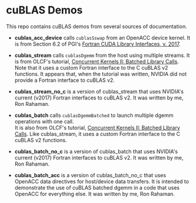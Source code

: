 cuBLAS Demos
============

This repo contains cuBLAS demos from several sources of documentation.  

* **cublas\_acc\_device** calls `cublasSswap` from an OpenACC device kernel.  It is from
  Section 6.2 of PGI's [Fortran CUDA Library Interfaces, v.  2017](https://www.pgroup.com/doc/pgi17cudaint.pdf).

* **cublas\_stream** calls `cublasDgemm` from the host using multiple streams.
  It is from OLCF's tutorial, [Concurrent Kernels II: Batched Library Calls](https://www.olcf.ornl.gov/tutorials/concurrent-kernels-ii-batched-library-calls/#Streams_1).
  Note that it uses a custom Fortran interface to the C cuBLAS v2 functions. It
  appears that, when the tutorial was written, NVIDIA did not provide a Fortran
  interface to cuBLAS v2.  

* **cublas\_stream\_no\_c** is a version of cublas\_stream that uses NVIDIA's
  current (v2017) Fortran interfaces to cuBLAS v2.  It was written by me, Ron Rahaman.  

* **cublas\_batch** calls `cublasDgemmBatched` to launch multiple dgemm operations with one call.  
  It is also from OLCF's tutorial, [Concurrent Kernels II: Batched Library Calls](https://www.olcf.ornl.gov/tutorials/concurrent-kernels-ii-batched-library-calls/#Batched_1).
  Like cublas\_stream,  it uses a custom Fortran interface to the C cuBLAS v2 functions.

* **cublas\_batch\_no\_c** is a version of cublas\_batch that uses  NVIDIA's
  current (v2017) Fortran interfaces to cuBLAS v2.  It was written by me, Ron Rahaman. 

* **cublas\_batch\_acc** is a version of cublas\_batch\_no\_c that uses OpenACC
  data directives for host/device data transfers.  It is intended to
  demonstrate the use of cuBLAS batched dgemm in a code that uses OpenACC for
  everything else.  It was written by me, Ron Rahaman.

